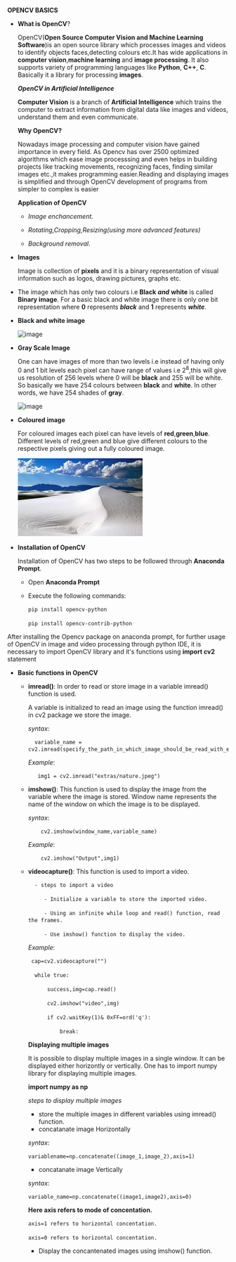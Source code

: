 **OPENCV BASICS**

- **What is OpenCV**?

   OpenCV(**Open Source Computer Vision and Machine Learning Software**)is an open source library which processes images and videos to identify objects faces,detecting colours etc.It has wide applications in **computer vision**,**machine learning** and **image processing**. It also supports variety of programming languages like **Python**, **C++**, **C**. Basically it a library for processing **images**.
   
   ***OpenCV in Artificial Intelligence***
   
   **Computer Vision** is a branch of **Artificial Intelligence** which trains the computer to extract information from digital data like images and videos, understand them and even communicate.
   
   **Why OpenCV?**
   
   Nowadays image processing and computer vision have gained importance in every field. As Opencv has over 2500 optimized algorithms which ease image processsing and even helps    in building projects like tracking movements, recognizing faces, finding similar images etc.,it makes programming easier.Reading and displaying images is simplified and   through OpenCV development of programs from simpler to complex is easier 
   
  **Application of OpenCV**
  
    - *Image enchancement.*
    
    - *Rotating,Cropping,Resizing(using more advanced features)*
    
    - *Background removal*.
    
    
 -   **Images**
   
     Image is collection of **pixels** and it is a binary representation of visual information such as logos, drawing pictures, graphs etc.
   
   - The image which has only two colours i.e **Black** ***and*** **white** is called **Binary image**.
     For a basic black and white image there is only one bit representation where **0** represents ***black*** and **1** represents ***white***.
     
-   **Black and white image**
   
    ![image](https://i.pinimg.com/236x/13/bc/e2/13bce226fa0d37b0ddca3ef09045d34d--monochrome-photography-black-white-photography.jpg)
   
   


 -   **Gray Scale Image**
   
     One can have images of more than two levels i.e instead of having only 0 and 1 bit levels each pixel can have range of values i.e $2^8$,this will give us resolution of 256     levels  where 0  will be  **black** and 255 will be white. So basically we have 254 colours between **black** and **white**. In other words, we have 254 shades of **gray**.
   
     ![image](https://i.stack.imgur.com/B2DBy.jpg)
   
-  **Coloured image**
   
   For coloured images each pixel can have levels of **red**,**green**,**blue**. Different levels of red,green and blue give different colours to the respective pixels giving
   out a fully coloured image.
  
  
   ![image](extras/original.jpg)   
   
   
  
- **Installation of OpenCV**
   
   Installation of OpenCV has two steps to be followed through **Anaconda Prompt**.
   - Open **Anaconda Prompt** 
   - Execute the following commands:
   
         pip install opencv-python
       
         pip install opencv-contrib-python
   
   
 After installing the Opencv package on anaconda prompt, for further usage of OpenCV in image and video processing through python IDE, it is necessary to import OpenCV library and it's functions using **import cv2** statement 
 
 
- **Basic functions in OpenCV**

  - **imread()**:
    In order to read or store image in a variable imread() function is used.
    
    A variable is initialized to read an image using the function imread() in cv2 package we store the image. 
       
       *syntax*:
       
          variable_name = cv2.imread(specify_the_path_in_which_image_should_be_read_with_extensions)
          
       *Example*:
       
           img1 = cv2.imread("extras/nature.jpeg")
          
          
          
   - **imshow()**:
   This function is used to display the image from the variable where the image is stored. Window name represents the name of the window on which the image is to be displayed.
            
     *syntax*:
      
             cv2.imshow(window_name,variable_name)
             
     *Example*:
     
             cv2.imshow("Output",img1)
     
     
   - **videocapture()**:
               This function is used to import a video.
               
           - steps to import a video
           
              - Initialize a variable to store the imported video.
              
              - Using an infinite while loop and read() function, read the frames.
              
              - Use imshow() function to display the video.
     
     
     *Example*: 
     
          cap=cv2.videocapture("")
          
           while true:
           
               success,img=cap.read()
               
               cv2.imshow("video",img)
               
               if cv2.waitKey(1)& 0xFF=ord('q'):
               
                   break:
                   
                   
     **Displaying multiple images**
     
       It is possible to display multiple images in a single window.
       It can be displayed either horizontly or vertically.
       One has to import numpy library for displaying multiple images.
       
        **import numpy as np**
        
       *steps to display multiple images*
       - store the multiple images in different variables using imread() function.
       - concatanate image Horizontally 
       
       *syntax*:
       
         variablename=np.concatenate((image_1,image_2),axis=1)
         
       - concatanate image Vertically
       
       *syntax*:
       
         variable_name=np.concatenate((image1,image2),axis=0)
         
        **Here axis refers to mode of concentation.**
         
         axis=1 refers to horizontal concentation.
         
         axis=0 refers to horizontal concentation.
         
        - Display the concantenated images using imshow() function.
        
     
     
     
     
     
     
     
     
     
     
     
               
            
          
    
 
   
   
   
  
   
